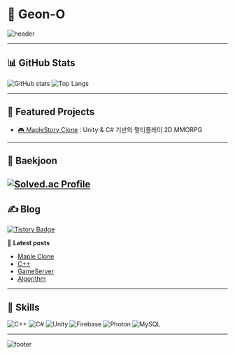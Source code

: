 # 👋 Geon-O

![header](https://capsule-render.vercel.app/api?type=waving&color=gradient&height=160&section=header&text=Geon-O%20🔥&fontSize=40&fontAlignY=35&fontColor=fff)

---

## 📊 GitHub Stats

![GitHub stats](https://github-readme-stats.vercel.app/api?username=geonoda&show_icons=true&theme=tokyonight)
![Top Langs](https://github-readme-stats.vercel.app/api/top-langs/?username=geonoda&layout=compact&theme=tokyonight)

---

## 🚀 Featured Projects

- [🎮 MapleStory Clone](https://github.com/rjsdh15963/Maple) : Unity & C# 기반의 멀티플레이 2D MMORPG

---

## 🧠 Baekjoon

[![Solved.ac Profile](http://mazassumnida.wtf/api/v2/generate_badge?boj=rjsdh15963)](https://solved.ac/rjsdh15963)
---

## ✍️ Blog

[![Tistory Badge](https://img.shields.io/badge/Tistory-000000?style=flat-square&logo=Tistory&logoColor=white)](https://rjsdh15963.tistory.com/)

📰 **Latest posts**
- [Maple Clone](https://rjsdh15963.tistory.com/category/UNITY/Maple)
- [C++](https://rjsdh15963.tistory.com/category/C%2B%2B)
- [GameServer](https://rjsdh15963.tistory.com/category/%EA%B2%8C%EC%9E%84%EC%84%9C%EB%B2%84%ED%94%84%EB%A1%9C%EA%B7%B8%EB%9E%98%EB%B0%8D)
- [Algorithm](https://rjsdh15963.tistory.com/category/%EB%B0%B1%EC%A4%80)
---

## 🧰 Skills

![C++](https://img.shields.io/badge/C++-00599C?style=flat&logo=cplusplus&logoColor=white)
![C#](https://img.shields.io/badge/C%23-239120?style=flat&logo=csharp&logoColor=white)
![Unity](https://img.shields.io/badge/Unity-000000?style=flat&logo=unity&logoColor=white)
![Firebase](https://img.shields.io/badge/Firebase-FFCA28?style=flat&logo=firebase&logoColor=black)
![Photon](https://img.shields.io/badge/Photon-3E8ACC?style=flat&logo=photon&logoColor=white)
![MySQL](https://img.shields.io/badge/MySQL-4479A1?style=flat&logo=mysql&logoColor=white)

---

![footer](https://capsule-render.vercel.app/api?type=waving&color=gradient&height=120&section=footer)

